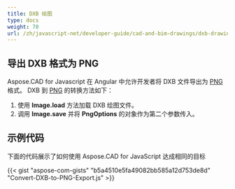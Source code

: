 ```yaml
---
title: DXB 绘图
type: docs
weight: 70
url: /zh/javascript-net/developer-guide/cad-and-bim-drawings/dxb-drawings/
---
```


## **导出 DXB 格式为 PNG**

Aspose.CAD for Javascript 在 Angular 中允许开发者将 DXB 文件导出为 [PNG](https://docs.fileformat.com/image/png/) 格式。
DXB 到 [PNG](https://docs.fileformat.com/image/png/) 的转换方法如下：

1. 使用 **Image.load** 方法加载 DXB 绘图文件。
1. 调用 **Image.save** 并将 **PngOptions** 的对象作为第二个参数传入。

## 示例代码

下面的代码展示了如何使用 Aspose.CAD for JavaScript 达成相同的目标

{{< gist "aspose-com-gists" "b5a4510e5fa49082bb585a12d753de8d" "Convert-DXB-to-PNG-Export.js" >}}
